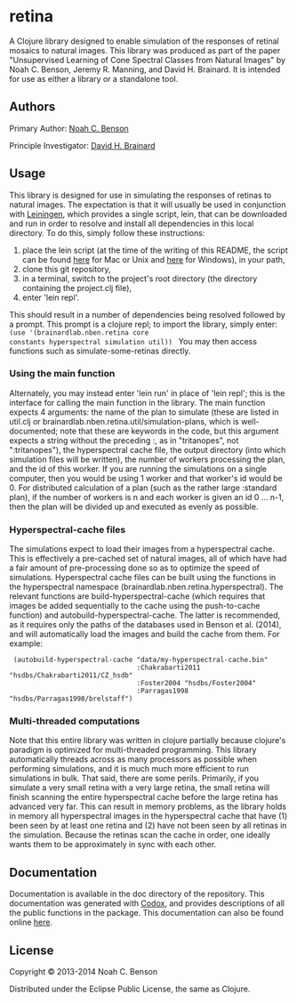 # retina #######################################################################

A Clojure library designed to enable simulation of the responses of
retinal mosaics to natural images. This library was produced as part
of the paper "Unsupervised Learning of Cone Spectral Classes from
Natural Images" by Noah C. Benson, Jeremy R. Manning, and David
H. Brainard. It is intended for use as either a library or a
standalone tool.

## Authors #####################################################################

Primary Author: [Noah C. Benson](mailto:n@nben.net)

Principle Investigator: [David H. Brainard](mailto:brainard@psych.upenn.edu)

## Usage #######################################################################

This library is designed for use in simulating the responses of retinas to 
natural images. The expectation is that it will usually be used in
conjunction with [Leiningen](http://leiningen.org), which provides a single
script, lein, that can be downloaded and run in order to resolve and
install all dependencies in this local directory. To do this, simply
follow these instructions:
 1. place the lein script (at the time of the writing of this README, the
    script can be found
    [here](https://raw.github.com/technomancy/leiningen/stable/bin/lein)
    for Mac or Unix and
    [here](https://raw.github.com/technomancy/leiningen/stable/bin/lein.bat)
    for Windows), in your path,
 2. clone this git repository,
 3. in a terminal, switch to the project's root directory (the
    directory containing the project.clj file),
 4. enter 'lein repl'.

This should result in a number of dependencies being resolved followed
by a prompt. This prompt is a clojure repl; to import the library,
simply enter:
<code>
(use '(brainardlab.nben.retina core constants hyperspectral
                               simulation util))
</code>
You may then access functions such as simulate-some-retinas directly.

### Using the main function ####################################################

Alternately, you may instead enter 'lein run' in place of 'lein repl';
this is the interface for calling the main function in the
library. The main function expects 4 arguments: the name of the plan
to simulate (these are listed in util.clj or 
brainardlab.nben.retina.util/simulation-plans, which is
well-documented; note that these are keywords in the code, but this
argument expects a string without the preceding :, as in "tritanopes",
not ":tritanopes"), the hyperspectral cache file, the output directory
(into which simulation files will be written), the number of workers
processing the plan, and the id of this worker. If you are running the
simulations on a single computer, then you would be using 1 worker and
that worker's id would be 0. For distributed calculation of a plan
(such as the rather large :standard plan), if the number of workers is
n and each worker is given an id 0 ... n-1, then the plan will be
divided up and executed as evenly as possible.

### Hyperspectral-cache files ##################################################

The simulations expect to load their images from a hyperspectral
cache. This is effectively a pre-cached set of natural images, all of
which have had a fair amount of pre-processing done so as to optimize
the speed of simulations. Hyperspectral cache files can be built using
the functions in the hyperspectral namespace
(brainardlab.nben.retina.hyperspectral). The relevant functions are
build-hyperspectral-cache (which requires that images be added
sequentially to the cache using the push-to-cache function) and
autobuild-hyperspectral-cache. The latter is recommended, as it
requires only the paths of the databases used in Benson et
al. (2014), and will automatically load the images and build the cache
from them.  For example:

     (autobuild-hyperspectral-cache "data/my-hyperspectral-cache.bin"
                                    :Chakrabarti2011 "hsdbs/Chakrabarti2011/CZ_hsdb"
                                    :Foster2004 "hsdbs/Foster2004"
                                    :Parragas1998 "hsdbs/Parragas1998/brelstaff")

### Multi-threaded computations ################################################

Note that this entire library was written in clojure partially because
clojure's paradigm is optimized for multi-threaded programming. This
library automatically threads across as many processors as possible
when performing simulations, and it is much much more efficient to run
simulations in bulk. That said, there are some perils. Primarily, if
you simulate a very small retina with a very large retina, the small
retina will finish scanning the entire hyperspectral cache before the
large retina has advanced very far. This can result in memory
problems, as the library holds in memory all hyperspectral images in
the hyperspectral cache that have (1) been seen by at least one retina
and (2) have not been seen by all retinas in the simulation. Because
the retinas scan the cache in order, one ideally wants them to be
approximately in sync with each other.

## Documentation ###############################################################

Documentation is available in the doc directory of the
repository. This documentation was generated with
[Codox](https://github.com/weavejester/codox), and provides
descriptions of all the public functions in the package. This
documentation can also be found online
[here](http://http://davidbrainard.github.io/ReceptorLearning/index.html).

## License #####################################################################

Copyright © 2013-2014 Noah C. Benson

Distributed under the Eclipse Public License, the same as Clojure.

